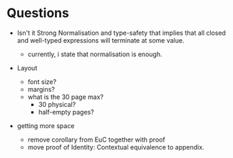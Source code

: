 # Questions

- Isn't it Strong Normalisation and type-safety that implies that all closed and well-typed expressions will terminate at some value.
  - currently, i state that normalisation is enough.

- Layout
  - font size?
  - margins?
  - what is the 30 page max?
    - 30 physical?
    - half-empty pages?

- getting more space
  - remove corollary from EuC together with proof
  - move proof of Identity: Contextual equivalence to appendix.
